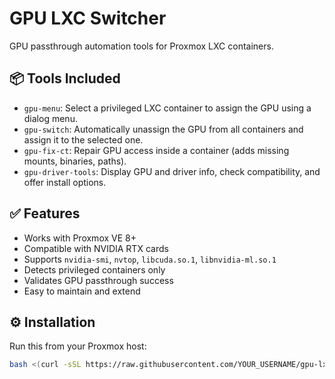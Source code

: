 # GPU LXC Switcher

GPU passthrough automation tools for Proxmox LXC containers.

## 📦 Tools Included

- `gpu-menu`: Select a privileged LXC container to assign the GPU using a dialog menu.
- `gpu-switch`: Automatically unassign the GPU from all containers and assign it to the selected one.
- `gpu-fix-ct`: Repair GPU access inside a container (adds missing mounts, binaries, paths).
- `gpu-driver-tools`: Display GPU and driver info, check compatibility, and offer install options.

## ✅ Features

- Works with Proxmox VE 8+
- Compatible with NVIDIA RTX cards
- Supports `nvidia-smi`, `nvtop`, `libcuda.so.1`, `libnvidia-ml.so.1`
- Detects privileged containers only
- Validates GPU passthrough success
- Easy to maintain and extend

## ⚙️ Installation

Run this from your Proxmox host:

```bash
bash <(curl -sSL https://raw.githubusercontent.com/YOUR_USERNAME/gpu-lxc-switcher/main/install.sh)
